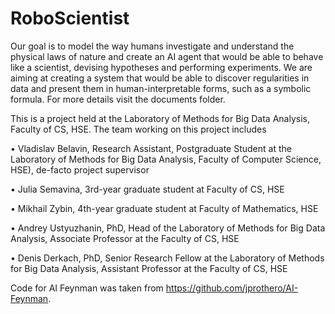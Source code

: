 # RoboScientist

Our goal is to model the way humans investigate and understand the physical laws of nature and create an AI agent that would be able to behave like a scientist, devising hypotheses and performing experiments. We are aiming at creating a system that would be able to discover regularities in data and present them in human-interpretable forms, such as a symbolic formula. For more details visit the documents folder.


This is a project held at the Laboratory of
Methods for Big Data Analysis, Faculty of CS, HSE.
The team working on this project includes

• Vladislav Belavin, Research Assistant, Postgraduate
Student at the Laboratory of Methods for Big Data
Analysis, Faculty of Computer Science, HSE), de-facto
project supervisor

• Julia Semavina, 3rd-year graduate student at Faculty of
CS, HSE

• Mikhail Zybin, 4th-year graduate student at Faculty of
Mathematics, HSE

• Andrey Ustyuzhanin, PhD, Head of the Laboratory of
Methods for Big Data Analysis, Associate Professor at the
Faculty of CS, HSE

• Denis Derkach, PhD, Senior Research Fellow at the
Laboratory of Methods for Big Data Analysis, Assistant
Professor at the Faculty of CS, HSE

Code for AI Feynman was taken from https://github.com/jprothero/AI-Feynman.

